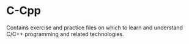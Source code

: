 # C-Cpp
Contains exercise and practice files on which to learn and understand C/C++ programming and related technologies.

